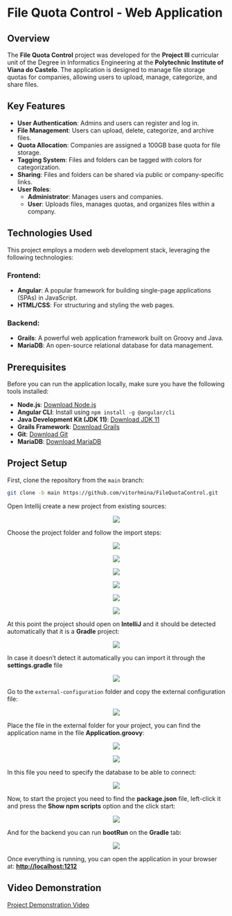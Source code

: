 # File Quota Control - Web Application

## Overview
The **File Quota Control** project was developed for the **Project III** curricular unit of the Degree in Informatics Engineering at the **Polytechnic Institute of Viana do Castelo**. The application is designed to manage file storage quotas for companies, allowing users to upload, manage, categorize, and share files. 

## Key Features
- **User Authentication**: Admins and users can register and log in.
- **File Management**: Users can upload, delete, categorize, and archive files.
- **Quota Allocation**: Companies are assigned a 100GB base quota for file storage.
- **Tagging System**: Files and folders can be tagged with colors for categorization.
- **Sharing**: Files and folders can be shared via public or company-specific links.
- **User Roles**: 
  - **Administrator**: Manages users and companies.
  - **User**: Uploads files, manages quotas, and organizes files within a company.

## Technologies Used
This project employs a modern web development stack, leveraging the following technologies:

### Frontend:
- **Angular**: A popular framework for building single-page applications (SPAs) in JavaScript.
- **HTML/CSS**: For structuring and styling the web pages.

### Backend:
- **Grails**: A powerful web application framework built on Groovy and Java.
- **MariaDB**: An open-source relational database for data management.

## Prerequisites
Before you can run the application locally, make sure you have the following tools installed:

- **Node.js**: [Download Node.js](https://nodejs.org/en/download/)
- **Angular CLI**: Install using `npm install -g @angular/cli`
- **Java Development Kit (JDK 11)**: [Download JDK 11](https://www.oracle.com/java/technologies/downloads/)
- **Grails Framework**: [Download Grails](https://grails.org/download.html)
- **Git**: [Download Git](https://git-scm.com/download/win)
- **MariaDB**: [Download MariaDB](https://mariadb.org/download/)

## Project Setup

First, clone the repository from the `main` branch:

```bash
git clone -b main https://github.com/vitorhmina/FileQuotaControl.git
```
Open Intellij create a new project from existing sources:

<p align="center">
  <img src="https://i.imgur.com/dJVBCkV.png">
</p>

Choose the project folder and follow the import steps:

<p align="center">
  <img src="https://i.imgur.com/cQNSyzt.png">
</p>
<p align="center">
  <img src="https://i.imgur.com/4j4y6VE.png">
</p>
<p align="center">
  <img src="https://i.imgur.com/Rceuc8t.png">
</p>
<p align="center">
  <img src="https://i.imgur.com/mxcL7BQ.png">
</p>
<p align="center">
  <img src="https://i.imgur.com/FMuYSes.png">
</p>
<p align="center">
  <img src="https://i.imgur.com/0R25nV4.png">
</p>

At this point the project should open on **IntelliJ** and it should be detected automatically that it is a **Gradle** project:

<p align="center">
  <img src="https://i.imgur.com/rfsYDVW.jpeg">
</p>

In case it doesn’t detect it automatically you can import it through the **settings.gradle** file

<p align="center">
  <img src="https://i.imgur.com/rnFWe1A.png">
</p>

Go to the `external-configuration` folder and copy the external configuration file:

<p align="center">
  <img src="https://i.imgur.com/MtMQEjG.png">
</p>

Place the file in the external folder for your project, you can find the application name in the file **Application.groovy**:

<p align="center">
  <img src="https://i.imgur.com/1jwLHrG.png">
</p>

<p align="center">
  <img src="https://i.imgur.com/a2INCp9.png">
</p>

In this file you need to specify the database to be able to connect:

<p align="center">
  <img src="https://i.imgur.com/nvCzCno.jpeg">
</p>

Now, to start the project you need to find the **package.json** file, left-click it and press the **Show npm scripts** option and the click start:

<p align="center">
  <img src="https://i.imgur.com/1upB0i8.png">
</p>

And for the backend you can run **bootRun** on the **Gradle** tab:

<p align="center">
  <img src="https://i.imgur.com/nhbslEj.png">
</p>

Once everything is running, you can open the application in your browser at: **[http://localhost:1212](http://localhost:1212)**

## Video Demonstration

[Project Demonstration Video](https://youtu.be/M-OYNWQiahU)
